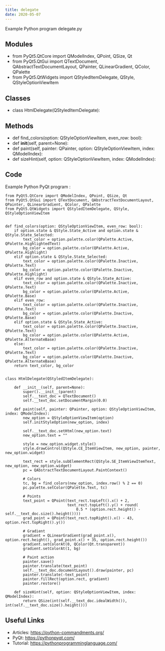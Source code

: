 ```yaml
---
title: delegate
date: 2020-05-07
---
```

Example Python program delegate.py

## Modules

* from PyQt5.QtCore import QModelIndex, QPoint, QSize, Qt
* from PyQt5.QtGui import QTextDocument, QAbstractTextDocumentLayout, QPainter, QLinearGradient, QColor, QPalette
* from PyQt5.QtWidgets import QStyledItemDelegate, QStyle, QStyleOptionViewItem

## Classes

* class HtmlDelegate(QStyledItemDelegate):

## Methods

* def find_colors(option: QStyleOptionViewItem, even_row: bool):
* def __init__(self, parent=None):
* def paint(self, painter: QPainter, option: QStyleOptionViewItem, index: QModelIndex):
* def sizeHint(self, option: QStyleOptionViewItem, index: QModelIndex):

## Code

Example Python PyQt program :

    from PyQt5.QtCore import QModelIndex, QPoint, QSize, Qt
    from PyQt5.QtGui import QTextDocument, QAbstractTextDocumentLayout, QPainter, QLinearGradient, QColor, QPalette
    from PyQt5.QtWidgets import QStyledItemDelegate, QStyle, QStyleOptionViewItem
    
    
    def find_colors(option: QStyleOptionViewItem, even_row: bool):
        if option.state & QStyle.State_Active and option.state & QStyle.State_Selected:
            text_color = option.palette.color(QPalette.Active, QPalette.HighlightedText)
            bg_color = option.palette.color(QPalette.Active, QPalette.Highlight)
        elif option.state & QStyle.State_Selected:
            text_color = option.palette.color(QPalette.Inactive, QPalette.Text)
            bg_color = option.palette.color(QPalette.Inactive, QPalette.Highlight)
        elif even_row and option.state & QStyle.State_Active:
            text_color = option.palette.color(QPalette.Inactive, QPalette.Text)
            bg_color = option.palette.color(QPalette.Active, QPalette.Base)
        elif even_row:
            text_color = option.palette.color(QPalette.Inactive, QPalette.Text)
            bg_color = option.palette.color(QPalette.Inactive, QPalette.Base)
        elif option.state & QStyle.State_Active:
            text_color = option.palette.color(QPalette.Inactive, QPalette.Text)
            bg_color = option.palette.color(QPalette.Active, QPalette.AlternateBase)
        else:
            text_color = option.palette.color(QPalette.Inactive, QPalette.Text)
            bg_color = option.palette.color(QPalette.Inactive, QPalette.AlternateBase)
        return text_color, bg_color
    
    
    class HtmlDelegate(QStyledItemDelegate):
    
        def __init__(self, parent=None):
            super().__init__(parent)
            self.__text_doc = QTextDocument()
            self.__text_doc.setDocumentMargin(0.0)
    
        def paint(self, painter: QPainter, option: QStyleOptionViewItem, index: QModelIndex):
            new_option = QStyleOptionViewItem(option)
            self.initStyleOption(new_option, index)
    
            self.__text_doc.setHtml(new_option.text)
            new_option.text = ""
    
            style = new_option.widget.style()
            style.drawControl(QStyle.CE_ItemViewItem, new_option, painter, new_option.widget)
    
            text_rect = style.subElementRect(QStyle.SE_ItemViewItemText, new_option, new_option.widget)
            pc = QAbstractTextDocumentLayout.PaintContext()
    
            # Colors
            tc, bg = find_colors(new_option, index.row() % 2 == 0)
            pc.palette.setColor(QPalette.Text, tc)
    
            # Points
            text_point = QPoint(text_rect.topLeft().x() + 2,
                                text_rect.topLeft().y() + round(
                                    0.5 * (option.rect.height() - self.__text_doc.size().height())))
            grad_point = QPoint(text_rect.topRight().x() - 43, option.rect.topRight().y())
    
            # Gradient
            gradient = QLinearGradient(grad_point.x(), option.rect.height(), grad_point.x() + 35, option.rect.height())
            gradient.setColorAt(0, QColor(Qt.transparent))
            gradient.setColorAt(1, bg)
    
            # Paint action
            painter.save()
            painter.translate(text_point)
            self.__text_doc.documentLayout().draw(painter, pc)
            painter.translate(-text_point)
            painter.fillRect(option.rect, gradient)
            painter.restore()
    
        def sizeHint(self, option: QStyleOptionViewItem, index: QModelIndex):
            return QSize(int(self.__text_doc.idealWidth()), int(self.__text_doc.size().height()))
    

## Useful Links

- Articles: https://python-commandments.org/
- PyQt: https://pythonpyqt.com/
- Tutorial: https://pythonprogramminglanguage.com/
